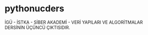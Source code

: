 # pythonucders
İGÜ - İSTKA - SİBER AKADEMİ - VERİ YAPILARI VE ALGORİTMALAR DERSİNİN ÜÇÜNCÜ ÇIKTISIDIR.
